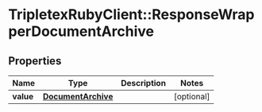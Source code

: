 # TripletexRubyClient::ResponseWrapperDocumentArchive

## Properties
Name | Type | Description | Notes
------------ | ------------- | ------------- | -------------
**value** | [**DocumentArchive**](DocumentArchive.md) |  | [optional] 


